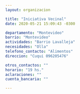 ```yaml
---
layout: organizacion

title: "Iniciativa Vecinal"
date: 2020-05-21 15:09:43 -0300

departamento: "Montevideo"
barrio: "Montevideo"
actividades: "Barrio Lavalleja"
necesidades: "Olla"
telefono_contacto: "Alimentos"
direccion: "Cuqui 096205476"

otros_contactos: ""
horario: "19 hs."
aclaraciones: ""
cuenta_bancaria: ""

---
```

